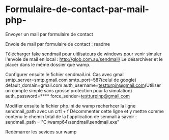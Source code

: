 # Formulaire-de-contact-par-mail-php-
Envoyer un mail par formulaire de contact

Envoie de mail par formulaire de contact : readme

Télécharger fake sendmail pour uitlisateurs de windows pour venir simuler l'envoie de mail en local : http://glob.com.au/sendmail/ 
Le désarchiver et le placer dans le même dossier que wamp.

Configurer ensuite le fichier sendmail.ini. Cas avec gmail
smtp_server=smtp.gmail.com
smtp_port=587(celui de google)
default_domain=gmail.com
auth_username=testturpin@gmail.com(Utiliser un compte simple sans grosse protection pour la simulation)
auth_password=****
force_sender=testturpinp@gmail.com

Modifier ensuite le fichier php.ini de wamp
recherhcer la ligne sendmail_path avec un crtl + f
Décommenter cette ligne et y mettre comme contenu le chemin total de la l'application de senmail  à savoir :
sendmail_path = "C:\wamp64\sendmail\sendmail.exe"

Redémarrer les sevices sur wamp




